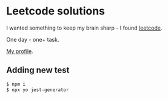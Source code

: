 # Leetcode solutions

I wanted something to keep my brain sharp - I found [leetcode](https://leetcode.com/).

One day - one+ task.

[My profile](https://leetcode.com/showmeyourhits/).

## Adding new test

```bash
$ npm i
$ npx yo jest-generator
```
